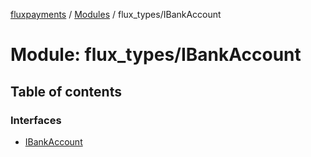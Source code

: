 [fluxpayments](../README.md) / [Modules](../modules.md) / flux\_types/IBankAccount

# Module: flux\_types/IBankAccount

## Table of contents

### Interfaces

- [IBankAccount](../interfaces/flux_types_IBankAccount.IBankAccount.md)
